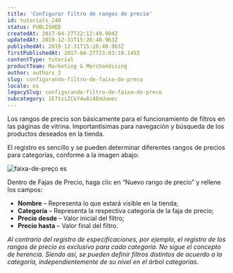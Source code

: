 ```yaml
---
title: 'Configurar filtro de rangos de precio'
id: tutorials_240
status: PUBLISHED
createdAt: 2017-04-27T22:12:49.904Z
updatedAt: 2019-12-31T15:26:48.963Z
publishedAt: 2019-12-31T15:26:48.963Z
firstPublishedAt: 2017-04-27T23:03:10.145Z
contentType: tutorial
productTeam: Marketing & Merchandising
author: authors_3
slug: configurando-filtro-de-faixa-de-preco
locale: es
legacySlug: configurando-filtro-de-faixa-de-preco
subcategory: 1E7tziZCkY4w8i4EmUuwec
---
```


Los rangos de precio son básicamente para el funcionamiento de filtros en las páginas de vitrina. 
Importantísimas para navegación y búsqueda de los productos deseados en la tienda.

El registro es sencillo y se pueden determinar diferentes rangos de precios para categorías, conforme a la imagen abajo:

![faixa-de-preço es](//images.ctfassets.net/alneenqid6w5/2j45MP5kMsA02YeMgMCy2y/9fa923fbae98e90882fabff0e2f7cf17/faixa-de-pre__o_es.png)

Dentro de Fajas de Precio, haga clic en “Nuevo rango de precio” y rellene los campos:

- **Nombre** – Representa lo que estará visible en la tienda;
- **Categoría** – Representa la respectiva categoría de la faja de precio;
- **Precio desde** – Valor inicial del filtro;
- **Precio hasta** – Valor final del filtro.

_Al contrario del registro de especificaciones, por ejemplo, el registro de los rangos de precio es exclusivo para cada categoría. No sigue el concepto de herencia. Siendo así, se pueden definir filtros distintos de acuerdo a la categoría, independientemente de su nivel en el árbol categorías._
